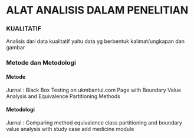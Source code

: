 # ALAT ANALISIS DALAM PENELITIAN

### KUALITATIF
Analisis dari data kualitatif yaitu data yg berbentuk kalimat/ungkapan dan gambar

### Metode dan Metodologi

#### Metode
Jurnal : Black Box Testing on ukmbantul.com Page with Boundary Value Analysis and Equivalence Partitioning Methods

#### Metodologi
Jurnal : Comparing method equivalence class partitioning and boundary value analysis with study case add medicine module
